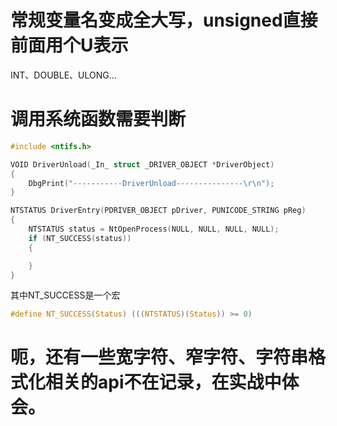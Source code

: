 # 常规变量名变成全大写，unsigned直接前面用个U表示
INT、DOUBLE、ULONG...

# 调用系统函数需要判断
```c
#include <ntifs.h>

VOID DriverUnload(_In_ struct _DRIVER_OBJECT *DriverObject)
{
	DbgPrint("-----------DriverUnload---------------\r\n");
}

NTSTATUS DriverEntry(PDRIVER_OBJECT pDriver, PUNICODE_STRING pReg)
{
	NTSTATUS status = NtOpenProcess(NULL, NULL, NULL, NULL);
	if (NT_SUCCESS(status))
	{

	}
}
```
其中NT_SUCCESS是一个宏
```c
#define NT_SUCCESS(Status) (((NTSTATUS)(Status)) >= 0)
```

# 呃，还有一些宽字符、窄字符、字符串格式化相关的api不在记录，在实战中体会。